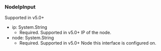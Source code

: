 ### NodeIpInput
Supported in v5.0+

- ip: System.String
  - Required. Supported in v5.0+
IP of the node.
- node: System.String
  - Required. Supported in v5.0+
Node this interface is configured on.
